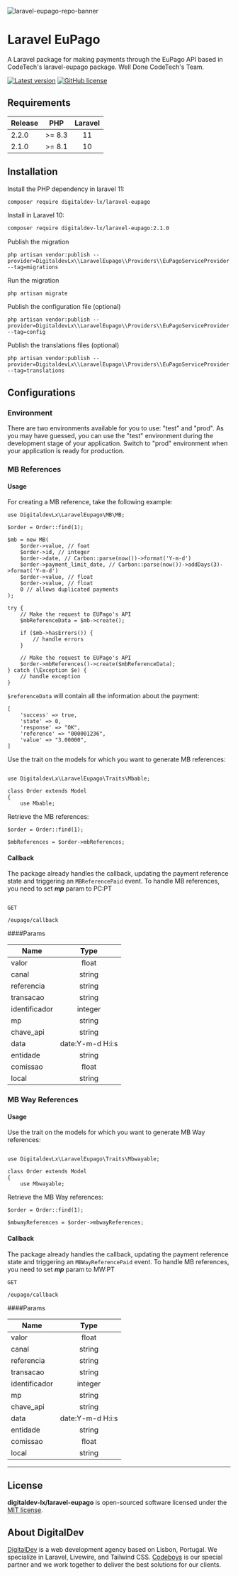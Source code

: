 ![laravel-eupago-repo-banner](https://pbs.twimg.com/profile_banners/593785558/1671194657/1500x500)

# Laravel EuPago

A Laravel package for making payments through the EuPago API based in CodeTech's laravel-eupago package. Well Done CodeTech's Team.

[![Latest version](https://img.shields.io/github/release/digitaldev-lx/laravel-eupago?style=flat-square)](https://github.com/digitaldev-lx/laravel-eupago/releases)
[![GitHub license](https://img.shields.io/github/license/digitaldev-lx/laravel-eupago?style=flat-square)](https://github.com/digitaldev-lx/laravel-eupago/blob/master/LICENSE)

## Requirements

| Release |  PHP   | Laravel |
|---------|:------:|:-------:|
| 2.2.0   | >= 8.3 |   11    |
| 2.1.0   | >= 8.1 |   10    |



## Installation

Install the PHP dependency in laravel 11:
```bash
composer require digitaldev-lx/laravel-eupago
```

Install in Laravel 10:
```bash
composer require digitaldev-lx/laravel-eupago:2.1.0
```

Publish the migration
```
php artisan vendor:publish --provider=DigitaldevLx\\LaravelEupago\\Providers\\EuPagoServiceProvider --tag=migrations
```

Run the migration
```
php artisan migrate
```

Publish the configuration file (optional)
```
php artisan vendor:publish --provider=DigitaldevLx\\LaravelEupago\\Providers\\EuPagoServiceProvider --tag=config
```

Publish the translations files (optional)
```
php artisan vendor:publish --provider=DigitaldevLx\\LaravelEupago\\Providers\\EuPagoServiceProvider --tag=translations
```


## Configurations

### Environment

There are two environments available for you to use: "test" and "prod". As you may have guessed,
you can use the "test" environment during the development stage of your application. Switch to "prod"
environment when your application is ready for production.


### MB References

#### Usage

For creating a MB reference, take the following example:
```
use DigitaldevLx\LaravelEupago\MB\MB;

$order = Order::find(1);

$mb = new MB(
    $order->value, // foat
    $order->id, // integer
    $order->date, // Carbon::parse(now())->format('Y-m-d')
    $order->payment_limit_date, // Carbon::parse(now())->addDays(3)->format('Y-m-d')
    $order->value, // float
    $order->value, // float
    0 // allows duplicated payments
);

try {
    // Make the request to EUPago's API
    $mbReferenceData = $mb->create();

    if ($mb->hasErrors()) {
        // handle errors
    }
    
    // Make the request to EUPago's API
    $order->mbReferences()->create($mbReferenceData);
} catch (\Exception $e) {
    // handle exception
}
```

`$referenceData` will contain all the information about the payment: 
```
[
    'success' => true,
    'state' => 0,
    'response' => "OK",
    'reference' => "000001236",
    'value' => "3.00000",
]
```

Use the trait on the models for which you want to generate MB references:

```

use DigitaldevLx\LaravelEupago\Traits\Mbable;

class Order extends Model
{
    use Mbable;

```

Retrieve the MB references:

```
$order = Order::find(1);

$mbReferences = $order->mbReferences;
```

#### Callback

The package already handles the callback, updating the payment reference state and triggering an `MBReferencePaid` event.
To handle MB references, you need to set **_mp_** param to PC:PT
```

GET

/eupago/callback
```

####Params

| Name          |       Type       |
|---------------|:----------------:|
| valor         |      float       |
| canal         |      string      |
| referencia    |      string      |
| transacao     |      string      |
| identificador |     integer      |
| mp            |      string      |
| chave_api     |      string      |
| data          | date:Y-m-d H:i:s |
| entidade      |      string      |
| comissao      |      float       |
| local         |      string      |


### MB Way References

#### Usage

Use the trait on the models for which you want to generate MB Way references:

```

use DigitaldevLx\LaravelEupago\Traits\Mbwayable;

class Order extends Model
{
    use Mbwayable;

```

Retrieve the MB Way references:

```
$order = Order::find(1);

$mbwayReferences = $order->mbwayReferences;
```

#### Callback

The package already handles the callback, updating the payment reference state and triggering an `MBWayReferencePaid` event.
To handle MB references, you need to set **_mp_** param to MW:PT

```
GET

/eupago/callback
```

####Params

| Name          |       Type       |
|---------------|:----------------:|
| valor         |      float       |
| canal         |      string      |
| referencia    |      string      |
| transacao     |      string      |
| identificador |     integer      |
| mp            |      string      |
| chave_api     |      string      |
| data          | date:Y-m-d H:i:s |
| entidade      |      string      |
| comissao      |      float       |
| local         |      string      |



---


## License

**digitaldev-lx/laravel-eupago** is open-sourced software licensed under the [MIT license](https://github.com/digitaldev-lx/laravel-eupago/blob/master/LICENSE).


## About DigitalDev

[DigitalDev](https://www.digitaldev.pt) is a web development agency based on Lisbon, Portugal. We specialize in Laravel, Livewire, and Tailwind CSS.
[Codeboys](https://www.codeboys.pt) is our special partner and we work together to deliver the best solutions for our clients.

